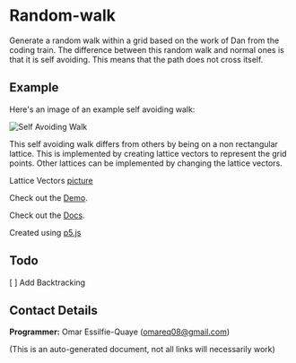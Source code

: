 # Random-walk

Generate a random walk within a grid based on the work of Dan from the coding
train.  The difference between this random walk and normal ones is that it is
self avoiding.  This means that the path does not cross itself.

## Example
Here's an image of an example self avoiding walk:

![Self Avoiding Walk](https://omareq.github.io/imgs/p_020.jpg)

This self avoiding walk differs from others by being on a non rectangular
lattice.  This is implemented by creating lattice vectors to represent the grid
points.  Other lattices can be implemented by changing the lattice vectors.

Lattice Vectors [picture](https://mpb.readthedocs.io/en/latest/Data_Analysis_Tutorial/)

Check out the [Demo](https://omareq.github.io/random-walk/).

Check out the [Docs](https://omareq.github.io/random-walk/docs/).

Created using [p5.js](https://p5js.org/)

## Todo

[ ] Add Backtracking

## Contact Details
__Programmer:__ Omar Essilfie-Quaye (omareq08@gmail.com)


(This is an auto-generated document, not all links will necessarily work)
